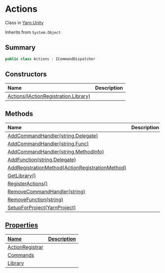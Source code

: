 # Actions

Class in [Yarn.Unity](/docs/api/csharp/yarn.unity.md)

Inherits from `System.Object`

## Summary



```csharp
public class Actions : ICommandDispatcher
```

## Constructors

|Name|Description|
|:---|:---|
|[Actions(IActionRegistration,Library)](/docs/api/csharp/yarn.unity.actions..ctor.md)||

## Methods

|Name|Description|
|:---|:---|
|[AddCommandHandler(string,Delegate)](/docs/api/csharp/yarn.unity.actions.addcommandhandler-1.md)||
|[AddCommandHandler(string,Func<object>)](/docs/api/csharp/yarn.unity.actions.addcommandhandler-3.md)||
|[AddCommandHandler(string,MethodInfo)](/docs/api/csharp/yarn.unity.actions.addcommandhandler-2.md)||
|[AddFunction(string,Delegate)](/docs/api/csharp/yarn.unity.actions.addfunction.md)||
|[AddRegistrationMethod(ActionRegistrationMethod)](/docs/api/csharp/yarn.unity.actions.addregistrationmethod.md)||
|[GetLibrary()](/docs/api/csharp/yarn.unity.actions.getlibrary.md)||
|[RegisterActions()](/docs/api/csharp/yarn.unity.actions.registeractions.md)||
|[RemoveCommandHandler(string)](/docs/api/csharp/yarn.unity.actions.removecommandhandler.md)||
|[RemoveFunction(string)](/docs/api/csharp/yarn.unity.actions.removefunction.md)||
|[SetupForProject(YarnProject)](/docs/api/csharp/yarn.unity.actions.setupforproject.md)||

## Properties

|Name|Description|
|:---|:---|
|[ActionRegistrar](/docs/api/csharp/yarn.unity.actions.actionregistrar.md)||
|[Commands](/docs/api/csharp/yarn.unity.actions.commands.md)||
|[Library](/docs/api/csharp/yarn.unity.actions.library.md)||

